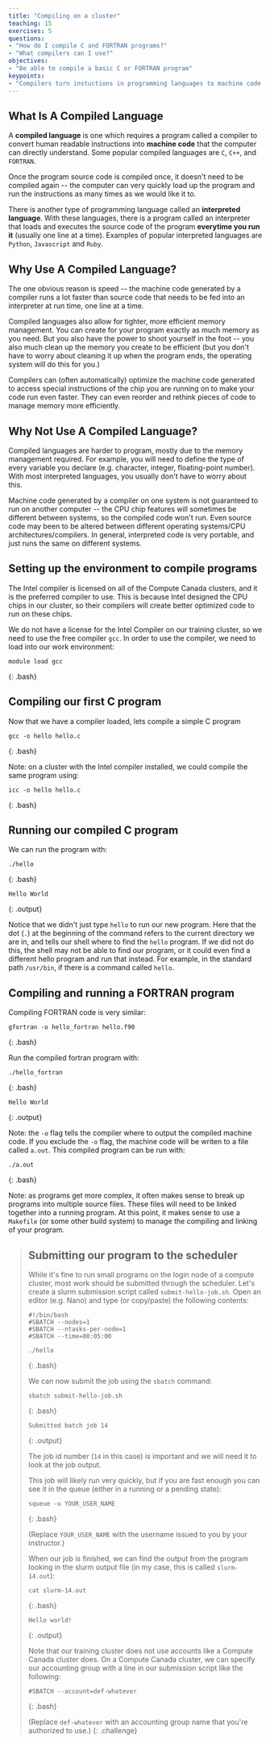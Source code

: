 ```yaml
---
title: "Compiling on a cluster"
teaching: 15
exercises: 5
questions:
- "How do I compile C and FORTRAN programs?"
- "What compilers can I use?"
objectives:
- "Be able to compile a basic C or FORTRAN program"
keypoints:
- "Compilers turn instuctions in programming languages to machine code that the computer can execute"
---
```


## What Is A Compiled Language

A **compiled language** is one which requires a program called a compiler to
convert human readable instructions into **machine code** that the 
computer can directly understand. Some popular compiled languages are
`C`, `C++`, and `FORTRAN`.

Once the program source code is compiled once, it doesn't need to
be compiled again -- the computer can very quickly load up the program
and run the instructions as many times as we would like it to.

There is another type of programming language called an **interpreted language**.
With these languages, there is a program called an interpreter that loads
and executes the source code of the program **everytime you run it**
(usually one line at a time). Examples of popular interpreted languages are
`Python`, `Javascript` and `Ruby`.


## Why Use A Compiled Language?

The one obvious reason is speed -- the machine code generated by a
compiler runs a lot faster than source code that needs to be fed
into an interpreter at run time, one line at a time.

Compiled languages also allow for tighter, more efficient memory management. You can create for your program exactly as much memory as you need. But you also have the power to shoot yourself in the foot -- you also much clean up the memory you create to be efficient (but you don't have to worry about cleaning it up when the program ends, the operating system will do this for you.) 

Compilers can (often automatically) optimize the machine code generated to access special instructions of the chip you are running on to make your code run even faster. They can even reorder and rethink pieces of code to manage memory more efficiently.

## Why Not Use A Compiled Language?

Compiled languages are harder to program, mostly due to the memory management required. For example, you will need to define the type of every variable you declare (e.g. character, integer, floating-point number). With most interpreted languages, you usually don't have to worry about this.

Machine code generated by a compiler on one system is not guaranteed to run on another computer -- the CPU chip features will sometimes be different between systems, so the compiled code won't run. Even source code may been to be altered between different operating systems/CPU architectures/compilers. In general, interpreted code is very portable, and just runs the same on different systems.

## Setting up the environment to compile programs

The Intel compiler is licensed on all of the Compute Canada clusters, and
it is the preferred compiler to use. This is because Intel designed the
CPU chips in our cluster, so their compilers will create better
optimized code to run on these chips.

We do not have a license for the Intel
Compiler on our training cluster, so we need to use the free compiler `gcc`.
In order to use the compiler, we need to load into our work environment:

```
module load gcc
```
{: .bash}

## Compiling our first C program

Now that we have a compiler loaded, lets compile a simple C program

```
gcc -o hello hello.c
```
{: .bash}

Note: on a cluster with the Intel compiler installed, we could compile the same program using:

```
icc -o hello hello.c
```
{: .bash}

## Running our compiled C program

We can run the program with:

```
./hello
```
{: .bash}
```
Hello World
```
{: .output}

Notice that we didn't just type `hello` to run our new program. Here that the dot (`.`) at the beginning of the command refers to the current directory we are in, and tells our shell where to find the `hello` program. If we did not do this, the shell may not be able to find our program, or it could even find a different hello program and run that instead. For example, in the standard path `/usr/bin`, if there is a command called `hello`.

## Compiling and running a FORTRAN program

Compiling FORTRAN code is very similar:

```
gfortran -o hello_fortran hello.f90
```
{: .bash}

Run the compiled fortran program with:
```
./hello_fortran
```
{: .bash}
```
Hello World
```
{: .output}

Note: the `-o` flag tells the compiler where to output the compiled machine code. If you exclude the `-o` flag, the machine code will be writen to a file called `a.out`. This compiled program can be run with:

```
./a.out
```
{: .bash}

Note: as programs get more complex, it often makes sense to break up
programs into multiple source files. These files will need to be linked
together into a running program. At this point, it makes sense to use a
`Makefile` (or some other build system) to manage the compiling and
linking of your program.

> ## Submitting our program to the scheduler
>
> While it's fine to run small programs on the login node of a compute cluster,
> most work should be submitted through the scheduler. Let's create a slurm
> submission script called `submit-hello-job.sh`. Open an editor (e.g. Nano)
> and type (or copy/paste) the following contents:
>
> ~~~
> #!/bin/bash 
> #SBATCH --nodes=1
> #SBATCH --ntasks-per-node=1
> #SBATCH --time=00:05:00
>
> ./hello
> ~~~
> {: .bash}
>
> We can now submit the job using the `sbatch` command:
> ```
> sbatch submit-hello-job.sh
> ```
> {: .bash}
> ```
> Submitted batch job 14
> ```
> {: .output}
>
> The job id number (`14` in this case) is important and we will need it to
> look at the job output.
>
> This job will likely run very quickly, but if you are fast enough you can
> see it in the queue (either in a running or a pending state):
> ```
> squeue -u YOUR_USER_NAME
> ```
> {: .bash}
>
> (Replace `YOUR_USER_NAME` with the username issued to you by your instructor.)
>
> When our job is finished, we can find the output from the program looking
> in the slurm output file (in my case, this is called `slurm-14.out`):
> ```
> cat slurm-14.out
> ```
> {: .bash}
> ```
> Hello world!
> ```
> {: .output}
> 
> Note that our training cluster does not use accounts like a Compute Canada cluster does.
> On a Compute Canada cluster, we can specify our accounting group with a line in our submission
> script like the following:
> 
> ```
> #SBATCH --account=def-whatever
> ```
> {: .bash}
>
> (Replace `def-whatever` with an accounting group name that you're authorized to use.)
{: .challenge}
